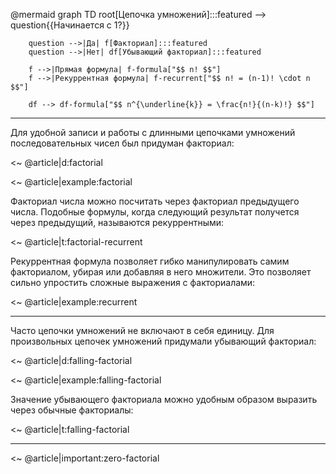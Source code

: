 @mermaid
    graph TD
        root[Цепочка умножений]:::featured --> question{{Начинается с $1$?}}

        question -->|Да| f[Факториал]:::featured
        question -->|Нет| df[Убывающий факториал]:::featured

        f -->|Прямая формула| f-formula["$$ n! $$"]
        f -->|Рекуррентная формула| f-recurrent["$$ n! = (n-1)! \cdot n $$"]

        df --> df-formula["$$ n^{\underline{k}} = \frac{n!}{(n-k)!} $$"]

---

Для удобной записи и работы с длинными цепочками умножений последовательных чисел был придуман факториал:

<~ @article|d:factorial

<~ @article|example:factorial

Факториал числа можно посчитать через факториал предыдущего числа.
Подобные формулы, когда следующий результат получется через предыдущий, называются рекуррентными:

<~ @article|t:factorial-recurrent

Рекуррентная формула позволяет гибко манипулировать самим факториалом, убирая или добавляя в него множители.
Это позволяет сильно упростить сложные выражения с факториалами:

<~ @article|example:recurrent

---

Часто цепочки умножений не включают в себя единицу.
Для произвольных цепочек умножений придумали убывающий факториал:


<~ @article|d:falling-factorial

<~ @article|example:falling-factorial

Значение убывающего факториала можно удобным образом выразить через обычные факториалы:

<~ @article|t:falling-factorial

---

<~ @article|important:zero-factorial
